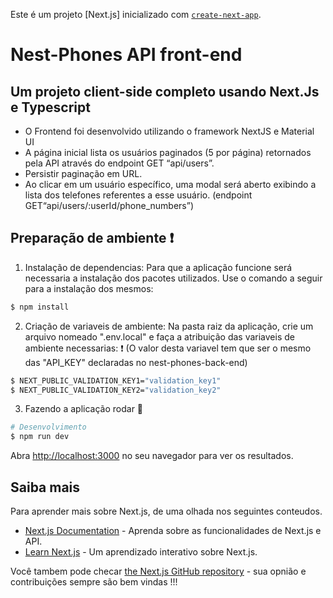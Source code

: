 Este é um projeto [Next.js] inicializado com [`create-next-app`](https://github.com/vercel/next.js/tree/canary/packages/create-next-app).

# Nest-Phones API  front-end
## Um projeto client-side completo usando Next.Js e Typescript

* O Frontend foi desenvolvido utilizando o framework NextJS e Material UI
* A página inicial lista os usuários paginados (5 por página) retornados pela API através do endpoint GET “api/users”.
* Persistir paginação em URL.
* Ao clicar em um usuário específico, uma modal será aberto exibindo a lista dos telefones referentes a esse usuário. (endpoint GET“api/users/:userId/phone_numbers”)

## Preparação de ambiente :exclamation:

1. Instalação de dependencias:
Para que a aplicação funcione será necessaria a instalação dos pacotes utilizados. Use o comando a seguir para a instalação dos mesmos:
```bash
$ npm install
```

2. Criação de variaveis de ambiente:
Na pasta raiz da aplicação, crie um arquivo nomeado ".env.local" e faça a atribuição das variaveis de ambiente necessarias:
:exclamation: (O valor desta variavel tem que ser o mesmo das "API_KEY" declaradas no nest-phones-back-end)
```bash
$ NEXT_PUBLIC_VALIDATION_KEY1="validation_key1"
$ NEXT_PUBLIC_VALIDATION_KEY2="validation_key2"
```

3. Fazendo a aplicação rodar :rocket:

```bash
# Desenvolvimento
$ npm run dev
```

Abra [http://localhost:3000](http://localhost:3000) no seu navegador para ver os resultados.

## Saiba mais

Para aprender mais sobre Next.js, de uma olhada nos seguintes conteudos.

- [Next.js Documentation](https://nextjs.org/docs) - Aprenda sobre as funcionalidades de Next.js e API.
- [Learn Next.js](https://nextjs.org/learn) - Um aprendizado interativo sobre Next.js.

Você tambem pode checar [the Next.js GitHub repository](https://github.com/vercel/next.js/) - sua opnião e contribuições sempre são bem vindas !!!
